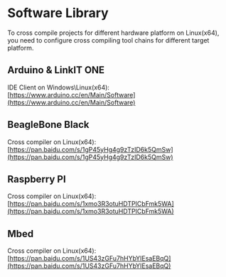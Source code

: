 # Software Library
To cross compile projects for different hardware platform on Linux(x64), you need to configure cross compiling tool chains for different target platform.

## Arduino & LinkIT ONE
IDE Client on Windows\Linux(x64): [https://www.arduino.cc/en/Main/Software](https://www.arduino.cc/en/Main/Software)

## BeagleBone Black
Cross compiler on Linux(x64): [https://pan.baidu.com/s/1gP45yHg4g9zTzID6k5QmSw](https://pan.baidu.com/s/1gP45yHg4g9zTzID6k5QmSw)

## Raspberry PI
Cross compiler on Linux(x64): [https://pan.baidu.com/s/1xmo3R3otuHDTPICbFmk5WA](https://pan.baidu.com/s/1xmo3R3otuHDTPICbFmk5WA)

## Mbed
Cross compiler on Linux(x64): [https://pan.baidu.com/s/1US43zGFu7hHYbYIEsaEBqQ](https://pan.baidu.com/s/1US43zGFu7hHYbYIEsaEBqQ)
